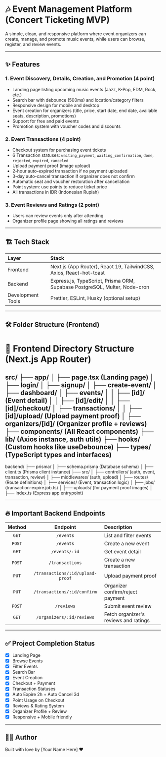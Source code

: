 # 🎶 Event Management Platform (Concert Ticketing MVP)

A simple, clean, and responsive platform where event organizers can create, manage, and promote music events, while users can browse, register, and review events.

---

## ✨ Features

### 1. Event Discovery, Details, Creation, and Promotion (4 point)
- Landing page listing upcoming music events (Jazz, K-Pop, EDM, Rock, etc.)
- Search bar with debounce (500ms) and location/category filters
- Responsive design for mobile and desktop
- Event creation for organizers (title, price, start date, end date, available seats, description, promotions)
- Support for free and paid events
- Promotion system with voucher codes and discounts

### 2. Event Transactions (4 point)
- Checkout system for purchasing event tickets
- 6 Transaction statuses: `waiting_payment`, `waiting_confirmation`, `done`, `rejected`, `expired`, `canceled`
- Upload payment proof (image upload)
- 2-hour auto-expired transaction if no payment uploaded
- 3-day auto-cancel transaction if organizer does not confirm
- Automatic seat and voucher restoration after cancellation
- Point system: use points to reduce ticket price
- All transactions in IDR (Indonesian Rupiah)

### 3. Event Reviews and Ratings (2 point)
- Users can review events only after attending
- Organizer profile page showing all ratings and reviews

---

## 🏗 Tech Stack

| Layer | Stack |
|:---|:---|
| Frontend | Next.js (App Router), React 19, TailwindCSS, Axios, React-hot-toast |
| Backend | Express.js, TypeScript, Prisma ORM, Supabase PostgreSQL, Multer, Node-cron |
| Development Tools | Prettier, ESLint, Husky (optional setup) |

---

## 🛠 Folder Structure (Frontend)

# 📜 Frontend Directory Structure (Next.js App Router)

src/
├── app/
│   ├── page.tsx (Landing page)
│   ├── login/
│   ├── signup/
│   ├── create-event/
│   ├── dashboard/
│   ├── events/
│   │   ├── [id]/ (Event detail)
│   │   ├── [id]/edit/
│   │   ├── [id]/checkout/
│   ├── transactions/
│   │   ├── [id]/upload/ (Upload payment proof)
│   ├── organizers/[id]/ (Organizer profile + reviews)
├── components/ (All React components)
├── lib/ (Axios instance, auth utils)
├── hooks/ (Custom hooks like useDebounce)
├── types/ (TypeScript types and interfaces)
---

backend/
├── prisma/
│   ├── schema.prisma (Database schema)
│   ├── client.ts (Prisma client instance)
├── src/
│   ├── controllers/ (auth, event, transaction, review)
│   ├── middlewares/ (auth, upload)
│   ├── routes/ (Route definitions)
│   ├── services/ (Event, transaction logic)
│   ├── jobs/ (transaction-expire.job.ts)
│   ├── uploads/ (for payment proof images)
│   ├── index.ts (Express app entrypoint)

---
## 🔥 Important Backend Endpoints

| Method | Endpoint | Description |
|:------:|:--------:|:------------|
| `GET` | `/events` | List and filter events |
| `POST` | `/events` | Create a new event |
| `GET` | `/events/:id` | Get event detail |
| `POST` | `/transactions` | Create a new transaction |
| `PUT` | `/transactions/:id/upload-proof` | Upload payment proof |
| `PUT` | `/transactions/:id/confirm` | Organizer confirm/reject payment |
| `POST` | `/reviews` | Submit event review |
| `GET` | `/organizers/:id/reviews` | Fetch organizer's reviews and ratings |

---

## ✅ Project Completion Status

- [x] Landing Page
- [x] Browse Events
- [x] Filter Events
- [x] Search Bar
- [x] Event Creation
- [x] Checkout + Payment
- [x] Transaction Statuses
- [x] Auto Expire 2h + Auto Cancel 3d
- [x] Point Usage on Checkout
- [x] Reviews & Rating System
- [x] Organizer Profile + Review
- [x] Responsive + Mobile friendly

---

## 👨‍💻 Author

Built with love by [Your Name Here] ❤️
